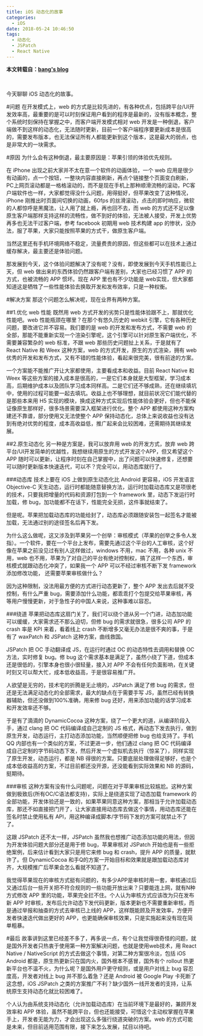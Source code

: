 ```yaml
---
title: iOS 动态化的故事
categories:
  - iOS
date: 2018-05-24 10:46:50
tags:
  - 动态化
  - JSPatch
  - React Native
---
```

**本文转载自：[bang's blog](http://blog.cnbang.net/tech/3286/)**

&nbsp;

今天聊聊 iOS 动态化的故事。

#问题
在开发模式上，web 的方式是比较先进的，有各种优点，包括跨平台/UI开发效率高，最重要的是可以时刻保证用户看到的程序是最新的，没有版本概念，整个系统时刻保持在掌握之中，而客户端开发模式相对 web 开发是一种倒退，客户端做不到这样的动态化，无法随时更新，目前一个客户端程序要更新成本是很高的，需要发布版本，也无法保证所有人都能更新到这个版本，这是最大的弱点，也是非常大的一块需求。

#原因
为什么会有这种倒退，最主要原因是：苹果引领的体验优先规则。

在 iPhone 出现之前大家并不太在意一个软件的动画体验，一个 web 应用是很少有动画的，点一个按钮，一整块内容直接刷新，再点个链接整个页面变白刷新，PC上网页滚动都是一格格滚动的，而不是现在手机上那种顺滑流畅的滚动，PC客户端软件也一样，大家都觉得没什么问题，用得挺好，但苹果改变了这种情况，iPhone 刚推出时页面间切换的动画，60fps 的丝滑滚动，点击的即时响应，微软的人都惊呼是黑魔法，让人用了就上瘾，再也回不去，而 web 的方式还不足以像原生客户端那样支持这样的流畅性，做不到好的体验，无法被人接受，开发上优势再多也无法干过客户端，参考 facebook 初期用 web 技术构建 app 的惨状，没办法，服了苹果，大家只能按照苹果的方式干，做原生客户端。

当然这里还有手机环境网络不稳定，流量费贵的原因，但这些都可以在技术上通过缓存解决，最主要还是体验问题。

那发展到今天，这个体验问题解决了没有呢？没有，即使发展到今天手机性能已上天，但 web 做出来的东西体验仍然跟客户端有差别，大家也已经习惯了 APP 的方式，也被流畅的 APP 惯坏。现在 APP 里也有不少功能是 web实现，但大家都知道这是牺牲了一些性能体验去换取开发和发布效率，只是一种权衡。

#解决方案
那这个问题怎么解决呢，现在业界有两种方案。

##1.优化 web 性能
既然用 web 方式开发的劣势只是性能体验跟不上，那就优化性能吧。web 性能瓶颈在哪里？在那个有悠久历史的 webkit 引擎，它有各种历史问题，要改进它并不容易。我们要的是 web 的开发和发布方式，不需要 web 的全部，那能不能重新实现一个渲染引擎呢，这个引擎可以针对原生客户端优化，不需要兼容繁杂的 web 标准，不跟 web 那些历史问题扯上关系，于是就有了 React Native 和 Weex 这种方案，web 的方式开发，原生的方式渲染，拥有 web 优秀的开发和发布方式，又有不错的性能体验，看起来很完美，很有前途的方案。

一个方案能不能推广开让大家都使用，主要看成本和收益。目前 React Native 和 Weex 等这些方案的接入成本是很高的，一是它们本身就是大型框架，学习成本高，后期维护成本以及团队学习成本同样高。二是它们还不够成熟，还在继续填坑中，使用的过程可能要一起去填坑。收益上也不够理想，就目前状况它们能代替的是那些本来用 H5 实现的模块，换成这种方式实现后性能体验会更好，但也不能保证像原生那样好，很多场景需要深入框架进行优化。整个 APP 都使用这种方案构建还不靠谱，部分使用又无法使整个 APP 保持动态化，总体上来说收益也没有达到有绝对优势的程度，成本高收益低，推广起来会比较困难，还需期待其继续发展。

##2.原生动态化
另一种是方案是，我可以放弃用 web 的开发方式，放弃 web 跨平台/UI开发简单的优越性，我想继续用原生的方式开发这个APP，但又希望这个 APP 随时可以更新，让程序时刻在自己掌握中，出了问题可以快速修复，还想要可以随时更新版本快速迭代，可以不？完全可以，用动态库就行了。

###动态库
技术上要在 iOS 上做到原生动态化比 Android 更容易，iOS 开发语言 Objective-C 天生动态，运行时都能随意替换方法，运行时加载动态库又是项很老的技术，只要我把增量的代码和资源打包到一个 framework 里，动态下发运行时加载，修 bug，加功能都不在话下，性能完全无损，这件事就结束了。

但是呢。苹果把加载动态库的功能给封了，动态库必须跟随安装包一起签名才能被加载，无法通过别的途径签名后再下发。

为什么这么做呢，这又涉及到苹果另一个创举：审核模式（苹果的创举之多令人发指）。一个软件，要在一个平台上发布，需要先通过这个平台的人工审核，这个好像在苹果之前没见过有别人这样做过，windows 不用，mac 不用，各种 unix 不用，web 也不用，苹果为了对自己的平台有绝对控制权，搞了这样一个东西，审核模式就跟动态化冲突了，如果我一个 APP 可以不经过审核不断下发 framework 添加修改功能， 还需要苹果审核做什么？

因为这种限制，没法用最方便的方式进行动态更新了，整个 APP 发出去后就不受控制，有什么严重 bug，需要添加什么功能，都乖乖打个包提交给苹果审核，再等用户慢慢更新，对于急性子的中国人来说，这种事难以容忍。

###绕道
苹果把动态库这扇门关了，我们可以绕个道从另一个门进，动态加功能可以缓缓，大家需求还不那么迫切，但修 bug 的需求就很急，很多公司 APP 的 crash 率是 KPI 来着，看着线上 crash 不断增多又毫无办法是很不爽的事，于是有了 waxPatch 和 JSPatch 这种方案，曲线救国。

JSPatch 把 OC 手动翻译成 JS，在运行时通过 OC 的动态特性去调用和替换 OC 方法，实时修复 bug。修 bug 这个需求基本是满足了，虽然小绕了下道，但成本还是很低的，引擎本身也很小很轻量，接入对 APP 不会有任何负面影响，在关键时刻又可以帮大忙，成本低收益高，于是很容易推广开。

人欲望是无穷的，技术宅的折腾是无止境的，JSPatch 满足了修 bug 的需求，但还是无法满足动态化的全部需求，最大的缺点在于需要手写 JS，虽然已经有转换器辅助，但还没做到100%准确，用来修 bug 还好，用来添加功能的话学习成本和开发效率还不够。

于是有了滴滴的 DynamicCocoa 这种方案，绕了一个更大的道，从编译阶段入手，通过 clang 把 OC 代码编译成自己定制的 JS 格式，再动态下发去执行，做到原生开发，动态运行，主打动态添加功能，当然顺便把修 bug 也给支持了。手机 QQ 内部也有一个类似的方案，不过更进一步，他们通过 clang 把 OC 代码编译成自己定制的字节码动态下发，然后开发一个虚拟机去执行（惊呆了），同样实现了原生开发，动态运行，都是 NB 得很的方案。只要底层处理做得足够好，也是个成本低收益高的方案，不过目前都还没开源，还没能看到实际效果和 NB 的源码，挺期待。

###审核
这种方案有没有什么问题呢，问题在对于苹果审核比较尴尬。这种方案做到极致后(所有OC/C语法都支持)，实际上是绕道实现了动态加载 framework 的全部功能，开发体验还是一致的，如果苹果同意这种方案，那相当于允许加载动态库，那还不如直接把门开了，让大家直接用动态库去做这个事情，用动态库还能在签名时禁止使用私有 API，用这种编译成脚本/字节码下发的方案可就禁止不了了。

这跟 JSPatch 还不太一样，JSPatch 虽然我也想推广动态添加功能的用法，但因为开发体验问题大部分还是用于修 bug，苹果审核对 JSPatch 开始也是有一些拒绝案例，后来估计看到大家只是用它来修 bug 和 crash，提升 APP 的质量，就默许了。但 DynamicCocoa 和手Q的方案一开始目标和效果就是跟加载动态库对齐，大规模推广后苹果会怎么看就不知道了。

我觉得苹果现在的审核方式挺有问题的，有多少APP是审核时用一套，审核通过后又通过后台一些开关把不符合规则的一些功能开放出来？只要能连上网，就有N种方式修改 APP 里的功能，苹果完全拦不住。个人认为审核方式应该改为只在发布新 APP 时审核，发布后允许动态下发代码更新，版本更新也不需要重新审核，而是通过举报和抽查的方式去审核已上线的 APP，这样既能顾及开发效率，方便开发者快速迭代做出更好的 APP，也更能确保审核效果，只是实施起来没有现在简单粗暴。

#最后
故事讲到这里已经差不多了，再多说一点，有个让我觉得很奇怪的问题，就是国外开发者只热衷于使用第一种方案解决问题，也就是使用web技术，用 React Native / NativeScript 的方式去做这个事情，对第二种方案很冷淡，包括 iOS Android 都是，原生热更新只在国内火，国外根本不感冒，国外有个 rollout 热更新平台也不温不火，为什么呢？是国外用户更守规则，或是用户对线上 bug 容忍度高，开发者对线上 bug 并不那么着急？还是 Android 被 Google Play 卡死断了这念想，iOS JSPatch 之类的方案推广不利？缺少国外一线开发者的支持，让系统原生支持动态化就比较困难了。

个人认为由系统支持动态化（允许加载动态库）在当前环境下是最好的，兼顾开发效率和 APP 体验，虽然不能跨平台，但也还能接受，可惜这个主动权掌握在苹果手上，开发者无能为力，才会出现这么多强行绕道突破的方案。web 的方式可能是未来，但目前适用范围有限，接下来怎么发展，拭目以待吧。